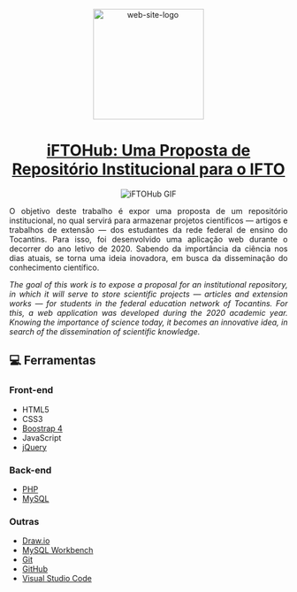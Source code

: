 <p align="center">
    <img width="200" src="https://ik.imagekit.io/3wlkmsja1cv/logoifhub__emiZPFmb.png" alt="web-site-logo" title="iFTOHub logo">
</p>

<strong><h1 align="center"><a href="https://drive.google.com/file/d/100jGdQSBOeF10JaAyB5VFPz8zftFeC28/view?usp=sharing" title="Ler artigo (Read article)">iFTOHub: Uma Proposta de Repositório Institucional para o IFTO</h1></a></strong>

<p align="center"><img src="https://ik.imagekit.io/3wlkmsja1cv/iFTOHUB_QWvLU8qb8.gif" style="vertical-align:middle" title="iFTOHub GIF"></p>

<p align="justify">O objetivo deste trabalho é expor uma proposta de um repositório institucional, no qual servirá para armazenar projetos científicos — artigos e trabalhos de extensão — dos estudantes da rede federal de ensino do Tocantins. Para isso, foi desenvolvido uma aplicação web durante o decorrer do ano letivo de 2020. Sabendo da importância da ciência nos dias atuais, se torna uma ideia inovadora, em busca da disseminação do conhecimento científico.</p>

<p align="justify"><i>The goal of this work is to expose a proposal for an institutional
repository, in which it will serve to store scientific projects — articles and extension works — for students in the federal education network of Tocantins. For
this, a web application was developed during the 2020 academic year. Knowing
the importance of science today, it becomes an innovative idea, in search of the
dissemination of scientific knowledge.</i></p>

##  💻  Ferramentas

### Front-end 
* HTML5
* CSS3
* [Boostrap 4](https://getbootstrap.com/)
* JavaScript
* [jQuery](https://jquery.com/)

### Back-end
* [PHP](https://www.php.net/)
* [MySQL](https://www.mysql.com/)

### Outras
* [Draw.io](https://app.diagrams.net/)
* [MySQL Workbench](https://www.mysql.com/products/workbench/)
* [Git](https://git-scm.com/)
* [GitHub](https://github.com/)
* [Visual Studio Code](https://code.visualstudio.com/)
